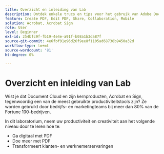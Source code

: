 ```yaml
---
title: Overzicht en inleiding van Lab
description: Ontdek enkele trucs en tips voor het gebruik van Adobe Document Cloud
feature: Create PDF, Edit PDF, Share, Collaboration, Mobile
solution: Acrobat, Acrobat Sign
role: User
level: Beginner
exl-id: 254bfc9f-fb19-4e4e-a91f-b08a1b3da87f
source-git-commit: 4e6fbf91e96d26f9ee8f1105ad68738b9450a32d
workflow-type: tm+mt
source-wordcount: '81'
ht-degree: 0%

---
```


# Overzicht en inleiding van Lab

Wist je dat Document Cloud en zijn kernproducten, Acrobat en Sign, tegenwoordig een van de meest gebruikte productiviteitstools zijn? Ze worden gebruikt door bedrijfs- en marketingteams bij meer dan 80% van de Fortune 100-bedrijven.

In dit laboratorium, neem uw productiviteit en creativiteit aan het volgende niveau door te leren hoe te:

* Ga digitaal met PDF
* Doe meer met PDF
* Transformeert klanten- en werknemerservaringen
